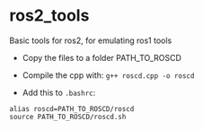 # ros2_tools

Basic tools for ros2, for emulating ros1 tools

* Copy the files to a folder PATH_TO_ROSCD

* Compile the cpp with:
`g++ roscd.cpp -o roscd`

* Add this to `.bashrc`:

```
alias roscd=PATH_TO_ROSCD/roscd
source PATH_TO_ROSCD/roscd.sh
```
